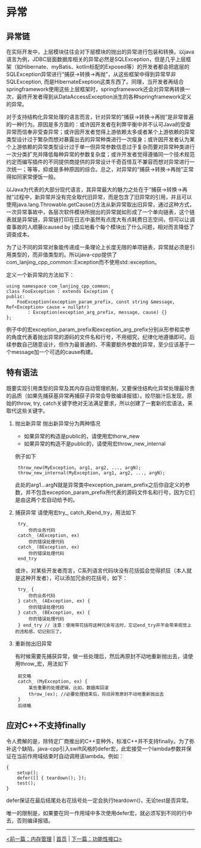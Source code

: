 # 异常 #

## 异常链 ##

在实际开发中，上层模块往往会对下层模块的抛出的异常进行包装和转换。以java语言为例，JDBC层面数据库相关的异常必然是SQLException，但是几乎上层框架（如Hibernate、myBatis、kotlin标配的Exposed等）的开发者都会把底层的SQLException异常进行“捕获->转换->再抛”，从这些框架中得到异常早非SQLException, 而是HibernateExeption这类东西了。同理，当开发者再结合springframework使用这些上层框架时，springframework还会对异常再转换一次，最终开发者得到从DataAccessException派生的各种springframework定义的异常。

对于支持结构化异常处理的语言而言，针对异常的“捕获->转换->再抛”是非常普遍的一种行为。原因是多方面的：或许因开发者在利弊平衡中并不认可Java的受查异常而信奉非受查异常；或许因开发者觉得上游依赖太多或者某个上游依赖的异常类型设计过于繁杂而想对暴露出去的异常种类进行一次瘦身；或许因开发者认为某个上游依赖的异常类型设计过于单一但异常参数信息过于复杂而要对异常种类进行一次分类扩充并降低每种异常的参数复杂度；或许开发者觉得遵循同一个技术规范约定而编写插件的不同提供商提供的异常设计千奇百怪互不兼容而想对异常进行一次统一；等等，抑或是多种原因的综合。总之，对异常的“捕获->转换->再抛”正常得如同家常便饭一般。

以Java为代表的大部分现代语言，其异常最大的魅力之处在于“捕获->转换->再抛”过程中，新异常并没有完全取代旧异常，而是包含了旧异常的引用，并且可以使用java.lang.Throwable.getCause()方法从新异常取出旧异常，通过这种方式，一次异常事故中，各层次软件模块所抛出的异常就如形成了一个单向链表，这个链表就是异常链，异常链打印在日志中虽然有点庞大有点耗费日志空间，但可以让调查事故的人顺藤(caused by )摸瓜地看个每个模块出了什么问题，相对而言降低了调查成本。

为了让不同的异常对象能传递成一条理论上长度无限的单项链表，异常就必须是引用类型的，而非值类型的。所以java-cpp提供了com_lanjing_cpp_common::Exception而不使用std::exception。

定义一个新异常的方法如下：

    using namespace com_lanjing_cpp_common;
    class FooException : extends Exception {
    public:
        FooException(exception_param_prefix, const string &message, Ref<Exception> cause = nullptr)
            : Exception(exception_arg_prefix, message, cause) {}
    };
    
例子中的宏exception_param_prefix和exception_arg_prefix分别从形参和实参的角度代表着抛出异常的源码的文件名和行号，不用细究，纪律化地遵循即可。后续参数自己随意设计，但作为最普通的、不需要额外参数的异常，至少应该基于一个message加一个可选的cause构建。

## 特有语法 ##

既要实现引用类型的异常及其内存自动管理机制，又要保住结构化异常处理最珍贵的品质（如果先捕获基异常再捕获子异常会导致编译报错）。绞尽脑汁后发现，原始的throw, try, catch关键字绝对无法满足要求，所以创建了一套新的宏语法，来取代这些关键字。

1. 抛出新异常
   抛出新异常分为两种情况
   - 如果异常的构造是public的，请使用宏thorw_new
   - 如果异常的构造不是public的，请使用宏throw_new_internal
   
   例子如下

        throw_new(MyException, arg1, arg2, ..., argN);
        throw_new_internal(MyException, arg1, arg2, ..., argN);
        
    此处的arg1...argN就是异常类中exception_param_prefix之后你自定义的参数，并不包含exception_param_prefix所代表的源码文件名和行号，因为它们是由这两个宏自动给予的。
   
2. 捕获异常
    请使用宏try_, catch_和end_try，用法如下

        try_
            你的业务代码
        catch_ (AException, ex)
            你的错误处理代码
        catch_ (BException, ex)
            你的错误处理代码
        end_try
        
    或许，对某些开发者而言，C系列语言代码块没有花括弧会觉得抓狂（本人就是这种开发者），可以添加冗余的花括号，如下：
    
        try_ {
            你的业务代码
        } catch_ (AException, ex) {
            你的错误处理代码
        } catch_ (BException, ex) {
            你的错误处理代码
        } end_try // 注意：使用带花括符这种冗余写法时，忘记end_try并不会带来视觉上的违和感，切记别忘了。
        
3. 重新抛出旧异常

    有时候需要先捕获异常，做一些处理后，然后再原封不动地重新抛出去，请使用throw_宏，用法如下
    
        前文略
        catch_ (MyException, ex) {
            某些重要的处理逻辑，比如，数据库回滚
            throw_(ex); //必要处理结束后，将旧异常原封不动地重新抛出去
        }
        后续略

## 应对C++不支持finally ##

令人费解的是，除特定厂商推出的C++变种外，标准C++并不支持finally。为了弥补这个缺陷，java-cpp引入swift风格的defer宏，此宏接受一个lambda参数并保证在当前作用域结束时自动调用该lambda。例如：

    {
        setup();
        defer([] { teardown(); });
        test();
    }
    
defer保证在最后结尾处右花括号处一定会执行teardown()，无论test是否异常。

唯一的限制是，如果要在同一作用域中多次使用defer宏，就必须写到不同的行中去，否则编译报错。


----------

[<前一篇：内存管理](./memory.demo) | [首页](../README.md) | [下一篇：功能性接口>](./functionality.md)

